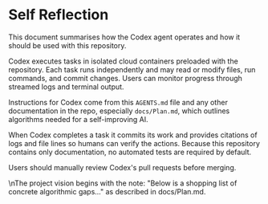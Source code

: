 # Self Reflection

This document summarises how the Codex agent operates and how it should be used with this
repository.

Codex executes tasks in isolated cloud containers preloaded with the repository. Each task runs
independently and may read or modify files, run commands, and commit changes. Users can monitor
progress through streamed logs and terminal output.

Instructions for Codex come from this `AGENTS.md` file and any other documentation in the repo,
especially `docs/Plan.md`, which outlines algorithms needed for a self-improving AI.

When Codex completes a task it commits its work and provides citations of logs and file lines so
humans can verify the actions. Because this repository contains only documentation, no automated
tests are required by default.

Users should manually review Codex's pull requests before merging.

\nThe project vision begins with the note: "Below is a shopping list of concrete algorithmic
gaps..." as described in docs/Plan.md.
